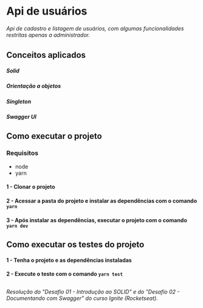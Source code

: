 # Api de usuários
###### Api de cadastro e listagem de usuários, com algumas funcionalidades restritas apenas a administrador.

## Conceitos aplicados
##### Solid
##### Orientação a objetos
##### Singleton
##### Swagger UI

## Como executar o projeto
### Requisitos
* node
* yarn

#### 1 - Clonar o projeto
#### 2 - Acessar a pasta do projeto e instalar as dependências com o comando `yarn`
#### 3 - Após instalar as dependências, executar o projeto com o comando `yarn dev`

## Como executar os testes do projeto
#### 1 - Tenha o projeto e as dependências instaladas
#### 2 - Execute o teste com o comando `yarn test`

##
###### Resolução do "Desafio 01 - Introdução ao SOLID" e do "Desafio 02 - Documentando com Swagger" do curso Ignite (Rocketseat).
